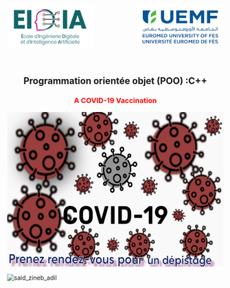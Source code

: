 
<!-- Logo -->
<p>
  <p align=left>
     <img src="eidiaeuro.png" width=200 height=100>
    <img src="euromed.png" width=200 height=100 align= right>
  </p>
 </p>
 

<!-- PROJECT LOGO -->
<br />
<div align="center">
    <h2 align="center">Programmation orientée objet (POO) :C++</h2>
  <h3 align="center"><span style="color:red">A COVID-19 Vaccination</span></h3>
    <img src="azs (1).jpg" alt="Logo" width="800" height="360">
</div>


![said_zineb_adil](https://user-images.githubusercontent.com/93833171/151596251-3b371da1-75c6-42b7-b242-440b18b91059.jpg)
